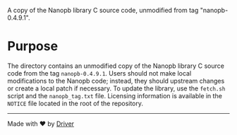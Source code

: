 <!--------------------------------------------------------------------------------->
<!-- IMPORTANT: This file is auto-generated by Driver (https://driver.ai). -------->
<!-- Manual edits may be overwritten on future commits. --------------------------->
<!--------------------------------------------------------------------------------->

A copy of the Nanopb library C source code, unmodified from tag "nanopb-0.4.9.1".

# Purpose
The directory contains an unmodified copy of the Nanopb library C source code from the tag `nanopb-0.4.9.1`. Users should not make local modifications to the Nanopb code; instead, they should upstream changes or create a local patch if necessary. To update the library, use the `fetch.sh` script and the `nanopb_tag.txt` file. Licensing information is available in the `NOTICE` file located in the root of the repository.

---
Made with ❤️ by [Driver](https://www.driver.ai/)